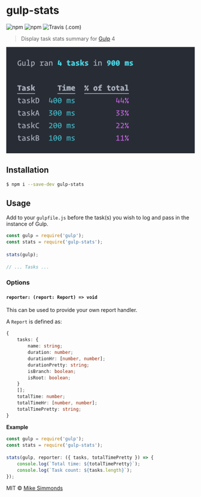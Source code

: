 # gulp-stats

![npm](https://img.shields.io/npm/v/gulp-stats?style=flat-square) ![npm](https://img.shields.io/npm/dw/gulp-stats?style=flat-square) ![Travis (.com)](https://img.shields.io/travis/com/simmo/gulp-stats?style=flat-square)

> Display task stats summary for [Gulp](https://gulpjs.com/) 4

![screenshot](screenshot.png)

## Installation

```sh
$ npm i --save-dev gulp-stats
```

## Usage

Add to your `gulpfile.js` before the task(s) you wish to log and pass in the instance of Gulp.

```js
const gulp = require('gulp');
const stats = require('gulp-stats');

stats(gulp);

// ... Tasks ...
```

### Options

#### `reporter: (report: Report) => void`

This can be used to provide your own report handler.

A `Report` is defined as:

```ts
{
	tasks: {
		name: string;
		duration: number;
		durationHr: [number, number];
		durationPretty: string;
		isBranch: boolean;
		isRoot: boolean;
	}
	[];
	totalTime: number;
	totalTimeHr: [number, number];
	totalTimePretty: string;
}
```

**Example**

```js
const gulp = require('gulp');
const stats = require('gulp-stats');

stats(gulp, reporter: ({ tasks, totalTimePretty }) => {
	console.log(`Total time: ${totalTimePretty}`);
	console.log(`Task count: ${tasks.length}`);
});
```

MIT © [Mike Simmonds](https://mike.id)
